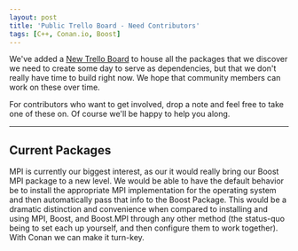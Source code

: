 ```yaml
---
layout: post
title: 'Public Trello Board - Need Contributors'
tags: [C++, Conan.io, Boost]
---
```


We've added a [New Trello Board](https://trello.com/b/iFeFCPwa) to house all the packages that we discover we need to create some day to serve as dependencies, but that we don't really have time to build right now.  We hope that community members can work on these over time. 

For contributors who want to get involved, drop a note and feel free to take one of these on. Of course we'll be happy to help you along. 
 
---

## Current Packages
MPI is currently our biggest interest, as our it would really bring our Boost MPI package to a new level.  We would be able to have the default behavior be to install the appropriate MPI implementation for the operating system and then automatically pass that info to the Boost Package.  This would be a dramatic distinction and convenience when compared to installing and using MPI, Boost, and Boost.MPI through any other method (the status-quo being to set each up yourself, and then configure them to work together).  With Conan we can make it turn-key. 